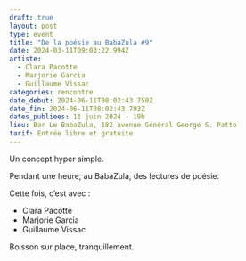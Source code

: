 ```yaml
---
draft: true
layout: post
type: event
title: "De la poésie au BabaZula #9"
date: 2024-03-11T09:03:22.994Z
artiste:
  - Clara Pacotte
  - Marjorie Garcia
  - Guillaume Vissac
categories: rencontre
date_debut: 2024-06-11T08:02:43.750Z
date_fin: 2024-06-11T08:02:43.793Z
dates_publiees: 11 juin 2024 · 19h
lieu: Bar Le BabaZula, 182 avenue Général George S. Patto
tarif: Entrée libre et gratuite
---
```

Un concept hyper simple.

Pendant une heure, au BabaZula, des lectures de poésie.

Cette fois, c’est avec :
- Clara Pacotte
- Marjorie Garcia
- Guillaume Vissac

Boisson sur place, tranquillement.
